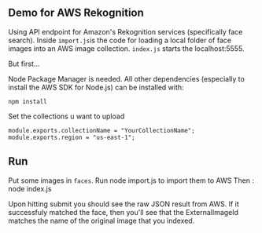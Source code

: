 
## Demo for AWS Rekognition

Using API endpoint for Amazon's Rekognition services (specifically face search). Inside `import.js`is the code for loading a local folder of face images into an AWS image collection. `index.js` starts the localhost:5555.

But first...


Node Package Manager is needed. All other
dependencies (especially to install the AWS SDK for Node.js) can be installed with:

    npm install



Set the collections u want to upload

    module.exports.collectionName = "YourCollectionName";
    module.exports.region = "us-east-1";

## Run

Put some images in `faces`. Run node import.js to import them to AWS Then : node index.js

Upon hitting submit you should see the raw JSON result from AWS. If it successfuly matched the face, then you'll see that the ExternalImageId matches the name of the original image that you indexed.

